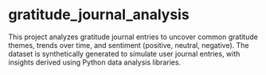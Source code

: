 # gratitude_journal_analysis
This project analyzes gratitude journal entries to uncover common gratitude themes, trends over time, and sentiment (positive, neutral, negative). The dataset is synthetically generated to simulate user journal entries, with insights derived using Python data analysis libraries.
